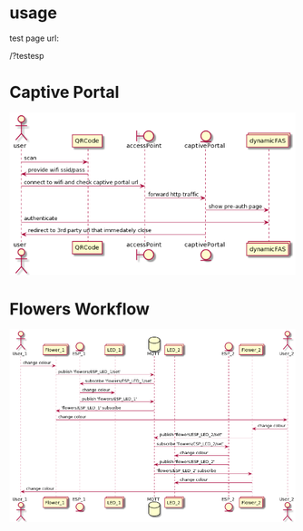 
# usage

test page url:

 /?testesp

# Captive Portal

![mqtt](docs/captive-portal.png "MQTT Diagram")

# Flowers Workflow

![mqtt](docs/mqtt-workflow.png "MQTT Diagram")
